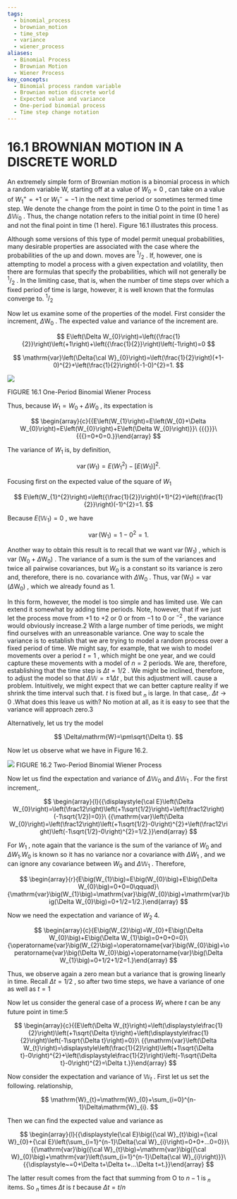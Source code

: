 ```yaml
---
tags:
  - binomial_process
  - brownian_motion
  - time_step
  - variance
  - wiener_process
aliases:
  - Binomial Process
  - Brownian Motion
  - Wiener Process
key_concepts:
  - Binomial process random variable
  - Brownian motion discrete world
  - Expected value and variance
  - One-period binomial process
  - Time step change notation
---
```


# 16.1 BROWNIAN MOTION IN A DISCRETE WORLD

An extremely simple form of Brownian motion is a binomial process in which a random variable W, starting off at a value of $W_{0}=0$ , can take on a value of $W_{1}^{+}=+1$ or $W_{1}^{-}=-1$ in the next time period or sometimes termed time step. We denote the change from the point in time O to the point in time 1 as $\Delta\mathbb{W}_{0}$ . Thus, the change notation refers to the initial point in time (0 here) and not the final point in time (1 here). Figure 16.1 illustrates this process.

Although some versions of this type of model permit unequal probabilities, many desirable properties are associated with the case where the probabilities of the up and down. moves are $^1/_{2}$ . If, however, one is attempting to model a process with a given expectation and volatility, then there are formulas that specify the probabilities, which will not generally be $^1/_{2}$ . In the limiting case, that is, when the number of time steps over which a fixed period of time is large, however, it is well known that the formulas converge to. $^1/_{2}$

Now let us examine some of the properties of the model. First consider the increment, $\Delta\mathrm{W_{0}}$ . The expected value and variance of the increment are.

$$
E\left(\Delta W_{0}\right)=\left({\frac{1}{2}}\right)\left(+1\right)+\left({\frac{1}{2}}\right)\left(-1\right)=0
$$

$$
\mathrm{var}\left(\Delta{\cal W}_{0}\right)=\left(\frac{1}{2}\right)(+1-0)^{2}+\left(\frac{1}{2}\right)(-1-0)^{2}=1.
$$

![](04c5dc09cec1db7728af4b2815ac37b28866d75bc2974125a768a2cbd383b460.jpg)

FIGURE 16.1 One-Period Binomial Wiener Process

Thus, because $W_{1}=W_{0}+\Delta W_{0}$ , its expectation is

$$
\begin{array}{c}{{E\left(W_{1}\right)=E\left(W_{0}+\Delta W_{0}\right)=E\left(W_{0}\right)+E\left(\Delta W_{0}\right)}}\ {{{}}}\ {{{}=0+0=0.}}\end{array}
$$

The variance of $W_{1}$ is, by definition,

$$
\operatorname{var}\left(W_{1}\right)=E\left(W_{1}^{2}\right)-\left[E\left(W_{1}\right)\right]^{2}.
$$

Focusing first on the expected value of the square of $W_{1}$

$$
E\left(W_{1}^{2}\right)=\left({\frac{1}{2}}\right)(+1)^{2}+\left({\frac{1}{2}}\right)(-1)^{2}=1.
$$

Because $E\big(\mathbb{W}_{1}\big)=0$ , we have

$$
\operatorname{var}\left(\mathrm{W}_{1}\right)=1-0^{2}=1.
$$

Another way to obtain this result is to recall that we want $\operatorname{var}\bigl(\mathrm{W}_{1}\bigr)$ , which is var $\left(\mathrm{W}_{0}+\Delta\mathrm{W}_{0}\right)$ . The variance of a sum is the sum of the variances and twice all pairwise covariances, but $W_{0}$ is a constant so its variance is zero and, therefore, there is no. covariance with $\Delta\mathrm{W_{0}}$ . Thus, $\operatorname{var}\left(\mathrm{W}_{1}\right)=\operatorname{var}\left(\Delta\mathrm{W}_{0}\right)$ , which we already found as 1.

In this form, however, the model is too simple and has limited use. We can extend it somewhat by adding time periods. Note, however, that if we just let the process move from $+1$ to $+2$ or 0 or from $-1$ to 0 or $^{-2}$ , the variance would obviously increase.2 With a large number of time periods, we might find ourselves with an unreasonable variance. One way to scale the variance is to establish that we are trying to model a random process over a fixed period of time. We might say, for example, that we wish to model movements over a period $t=1$ , which might be one year, and we could capture these movements with a model of $n=2$ periods. We are, therefore, establishing that the time step is $\Delta t=1/2$ . We might be inclined, therefore, to adjust the model so that $\Delta\mathbb{W}=\pm1\Delta t$ , but this adjustment will. cause a problem. Intuitively, we might expect that we can better capture reality if we shrink the time interval such that. $t$ is fixed but $_n$ is large. In that case,. $\Delta t\to0$ .What does this leave us with? No motion at all, as it is easy to see that the variance will approach zero.3

Alternatively, let us try the model

$$
\Delta\mathrm{W}=\pm\sqrt{\Delta t}.
$$

Now let us observe what we have in Figure 16.2.

![](cedbb52839366b8d117b51e55ce29e14497eef40f7b3e24e2c46c92391d93175.jpg)
FIGURE 16.2 Two-Period Binomial Wiener Process

Now let us find the expectation and variance of $\Delta\mathbb{W}_{0}$ and $\Delta\mathbb{W}_{1}$ . For the first increment,.

$$
\begin{array}{l}{{\displaystyle{\cal E}\left(\Delta W_{0}\right)=\left(\frac12\right)\left(+1\sqrt{1/2}\right)+\left(\frac12\right)(-1\sqrt{1/2})=0}}\ {{\mathrm{var}\left(\Delta W_{0}\right)=\left(\frac12\right)\left(+1\sqrt{1/2}-0\right)^{2}+\left(\frac12\right)\left(-1\sqrt{1/2}-0\right)^{2}=1/2.}}\end{array}
$$

For $W_{1}$ , note again that the variance is the sum of the variance of $W_{0}$ and $\Delta W_{1}.W_{0}$ is known so it has no variance nor a covariance with $\Delta W_{1}$ , and we can ignore any covariance between $W_{0}$ and $\Delta\mathbb{W}_{1}$ . Therefore,

$$
\begin{array}{r}{E\big(W_{1}\big)=E\big(W_{0}\big)+E\big(\Delta W_{0}\big)=0+0=0\qquad}\ {\mathrm{var}\big(W_{1}\big)=\mathrm{var}\big(W_{0}\big)+\mathrm{var}\big(\Delta W_{0}\big)=0+1/2=1/2.}\end{array}
$$

Now we need the expectation and variance of $W_{2}$ 4.

$$
\begin{array}{c}{E\big(W_{2}\big)=W_{0}+E\big(\Delta W_{0}\big)+E\big(\Delta W_{1}\big)=0+0+0=0}\ {\operatorname{var}\big(W_{2}\big)=\operatorname{var}\big(W_{0}\big)+\operatorname{var}\big(\Delta W_{0}\big)+\operatorname{var}\big(\Delta W_{1}\big)=0+1/2+1/2=1.}\end{array}
$$

Thus, we observe again a zero mean but a variance that is growing linearly in time. Recall $\Delta t=1/2$ , so after two time steps, we have a variance of one as well as $t=1$

Now let us consider the general case of a process $\mathbf{}W_{t}$ where $t$ can be any future point in time:5

$$
\begin{array}{c}{{E\left(\Delta W_{t}\right)=\left(\displaystyle\frac{1}{2}\right)\left(+1\sqrt{\Delta t}\right)+\left(\displaystyle\frac{1}{2}\right)\left(-1\sqrt{\Delta t}\right)=0}}\ {{\mathrm{var}\left(\Delta W_{t}\right)=\displaystyle\left(\frac{1}{2}\right)\left(+1\sqrt{\Delta t}-0\right)^{2}+\left(\displaystyle\frac{1}{2}\right)\left(-1\sqrt{\Delta t}-0\right)^{2}=\Delta t.}}\end{array}
$$

Now consider the expectation and variance of $\mathbb{W}_{t}$ . First let us set the following. relationship,

$$
\mathrm{W}_{t}=\mathrm{W}_{0}+\sum_{i=0}^{n-1}\Delta\mathrm{W}_{i}.
$$

Then we can find the expected value and variance as

$$
\begin{array}{l}{{\displaystyle{\cal E}\big({\cal W}_{t}\big)={\cal W}_{0}+{\cal E}\left(\sum_{i=1}^{n-1}\Delta{\cal W}_{i}\right)=0+0+...0=0}}\ {{\mathrm{var}\big({\cal W}_{t}\big)=\mathrm{var}\big({\cal W}_{0}\big)+\mathrm{var}\left(\sum_{i=1}^{n-1}\Delta{\cal W}_{i}\right)}}\ {{\displaystyle~=0+\Delta t+\Delta t+...\Delta t=t.}}\end{array}
$$

The latter result comes from the fact that summing from O to $n-1$ is $_n$ items. So $_n$ times $\Delta t$ is $t$ because $\Delta t=t/n$
